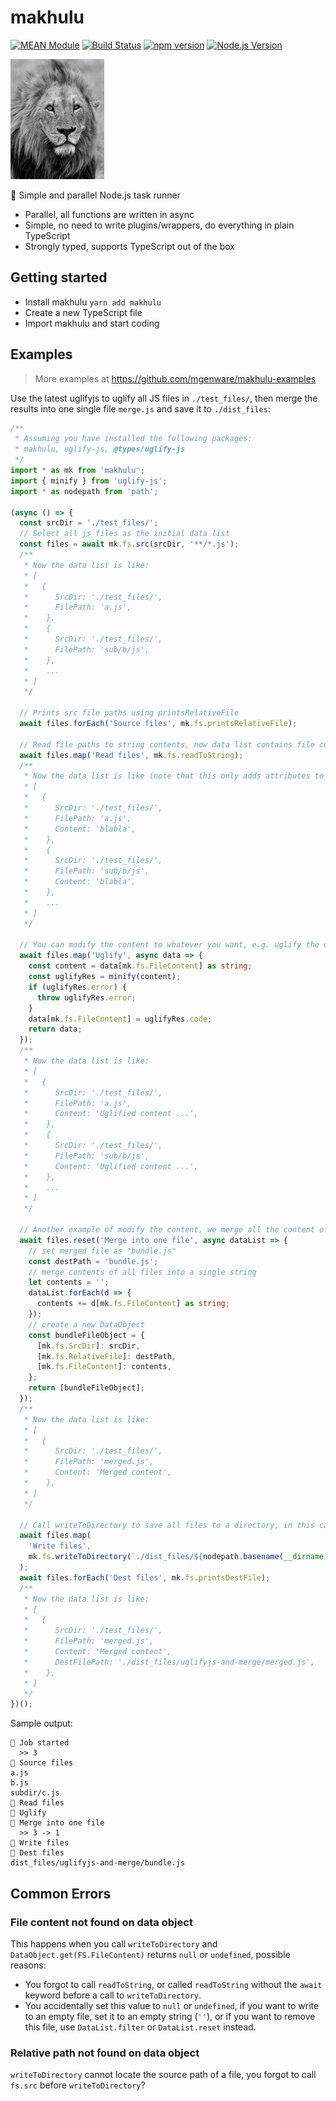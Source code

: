 # makhulu

[![MEAN Module](https://img.shields.io/badge/MEAN%20Module-TypeScript-blue.svg?style=flat-square)](https://github.com/mgenware/MEAN-Module)
[![Build Status](https://img.shields.io/travis/mgenware/makhulu.svg?style=flat-square&label=Build+Status)](https://travis-ci.org/mgenware/makhulu)
[![npm version](https://img.shields.io/npm/v/makhulu.svg?style=flat-square)](https://npmjs.com/package/makhulu)
[![Node.js Version](http://img.shields.io/node/v/makhulu.svg?style=flat-square)](https://nodejs.org/en/)

<img width="150" height="192" src="makhulu.jpg" alt="ky">

🦁 Simple and parallel Node.js task runner
* Parallel, all functions are written in async
* Simple, no need to write plugins/wrappers, do everything in plain TypeScript
* Strongly typed, supports TypeScript out of the box

## Getting started
* Install makhulu `yarn add makhulu`
* Create a new TypeScript file
* Import makhulu and start coding

## Examples
> More examples at https://github.com/mgenware/makhulu-examples

Use the latest uglifyjs to uglify all JS files in `./test_files/`, then merge the results into one single file `merge.js` and save it to `./dist_files`:
```ts
/**
 * Assuming you have installed the following packages:
 * makhulu, uglify-js, @types/uglify-js
 */
import * as mk from 'makhulu';
import { minify } from 'uglify-js';
import * as nodepath from 'path';

(async () => {
  const srcDir = './test_files/';
  // Select all js files as the initial data list
  const files = await mk.fs.src(srcDir, '**/*.js');
  /**
   * Now the data list is like:
   * [
   *   {
   *      SrcDir: './test_files/',
   *      FilePath: 'a.js',
   *    },
   *    {
   *      SrcDir: './test_files/',
   *      FilePath: 'sub/b/js',
   *    },
   *    ...
   * ]
   */

  // Prints src file paths using printsRelativeFile
  await files.forEach('Source files', mk.fs.printsRelativeFile);

  // Read file paths to string contents, now data list contains file content data
  await files.map('Read files', mk.fs.readToString);
  /**
   * Now the data list is like (note that this only adds attributes to the target data map, all previous attributes are preserved):
   * [
   *   {
   *      SrcDir: './test_files/',
   *      FilePath: 'a.js',
   *      Content: 'blabla',
   *    },
   *    {
   *      SrcDir: './test_files/',
   *      FilePath: 'sub/b/js',
   *      Content: 'blabla',
   *    },
   *    ...
   * ]
   */

  // You can modify the content to whatever you want, e.g. uglify the content
  await files.map('Uglify', async data => {
    const content = data[mk.fs.FileContent] as string;
    const uglifyRes = minify(content);
    if (uglifyRes.error) {
      throw uglifyRes.error;
    }
    data[mk.fs.FileContent] = uglifyRes.code;
    return data;
  });
  /**
   * Now the data list is like:
   * [
   *   {
   *      SrcDir: './test_files/',
   *      FilePath: 'a.js',
   *      Content: 'Uglified content ...',
   *    },
   *    {
   *      SrcDir: './test_files/',
   *      FilePath: 'sub/b/js',
   *      Content: 'Uglified content ...',
   *    },
   *    ...
   * ]
   */

  // Another example of modify the content, we merge all the content of previous files into one, and manually creates the DataObject
  await files.reset('Merge into one file', async dataList => {
    // set merged file as "bundle.js"
    const destPath = 'bundle.js';
    // merge contents of all files into a single string
    let contents = '';
    dataList.forEach(d => {
      contents += d[mk.fs.FileContent] as string;
    });
    // create a new DataObject
    const bundleFileObject = {
      [mk.fs.SrcDir]: srcDir,
      [mk.fs.RelativeFile]: destPath,
      [mk.fs.FileContent]: contents,
    };
    return [bundleFileObject];
  });
  /**
   * Now the data list is like:
   * [
   *   {
   *      SrcDir: './test_files/',
   *      FilePath: 'merged.js',
   *      Content: 'Merged content',
   *    },
   * ]
   */

  // Call writeToDirectory to save all files to a directory, in this case, only one file called `merged.js` which we created
  await files.map(
    'Write files',
    mk.fs.writeToDirectory(`./dist_files/${nodepath.basename(__dirname)}`),
  );
  await files.forEach('Dest files', mk.fs.printsDestFile);
  /**
   * Now the data list is like:
   * [
   *   {
   *      SrcDir: './test_files/',
   *      FilePath: 'merged.js',
   *      Content: 'Merged content',
   *      DestFilePath: './dist_files/uglifyjs-and-merge/merged.js',
   *    },
   * ]
   */
})();
```

Sample output:
```
🚙 Job started
  >> 3
🚙 Source files
a.js
b.js
subdir/c.js
🚙 Read files
🚙 Uglify
🚙 Merge into one file
  >> 3 -> 1
🚙 Write files
🚙 Dest files
dist_files/uglifyjs-and-merge/bundle.js
```

## Common Errors

### File content not found on data object
This happens when you call `writeToDirectory` and `DataObject.get(FS.FileContent)` returns `null` or `undefined`, possible reasons:
* You forgot to call `readToString`, or called `readToString` without the `await` keyword before a call to `writeToDirectory`.
* You accidentally set this value to `null` or `undefined`, if you want to write to an empty file, set it to an empty string (`''`), or if you want to remove this file, use `DataList.filter` or `DataList.reset` instead.

### Relative path not found on data object
`writeToDirectory` cannot locate the source path of a file, you forgot to call `fs.src` before `writeToDirectory`?
